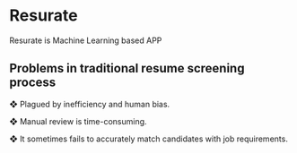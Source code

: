 # Resurate
Resurate is Machine Learning based APP
## Problems in traditional resume screening process
  ❖ Plagued by inefficiency and human bias.

  ❖ Manual review is time-consuming.

  ❖ It sometimes fails to accurately match candidates with job requirements.
